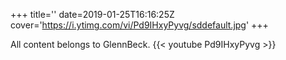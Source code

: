 +++
title=''
date=2019-01-25T16:16:25Z
cover='https://i.ytimg.com/vi/Pd9IHxyPyvg/sddefault.jpg'
+++

All content belongs to GlennBeck.
{{< youtube Pd9IHxyPyvg >}}
